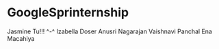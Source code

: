 # GoogleSprinternship

Jasmine Tu!!! ^-^
Izabella Doser
Anusri Nagarajan
Vaishnavi Panchal
Ena Macahiya
